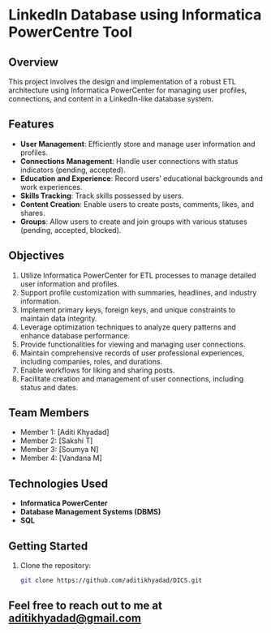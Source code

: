 # LinkedIn Database using Informatica PowerCentre Tool
## Overview
This project involves the design and implementation of a robust ETL architecture using Informatica PowerCenter for managing user profiles, connections, and content in a LinkedIn-like database system.

## Features
- **User Management**: Efficiently store and manage user information and profiles.
- **Connections Management**: Handle user connections with status indicators (pending, accepted).
- **Education and Experience**: Record users' educational backgrounds and work experiences.
- **Skills Tracking**: Track skills possessed by users.
- **Content Creation**: Enable users to create posts, comments, likes, and shares.
- **Groups**: Allow users to create and join groups with various statuses (pending, accepted, blocked).

## Objectives
1. Utilize Informatica PowerCenter for ETL processes to manage detailed user information and profiles.
2. Support profile customization with summaries, headlines, and industry information.
3. Implement primary keys, foreign keys, and unique constraints to maintain data integrity.
4. Leverage optimization techniques to analyze query patterns and enhance database performance.
5. Provide functionalities for viewing and managing user connections.
6. Maintain comprehensive records of user professional experiences, including companies, roles, and durations.
7. Enable workflows for liking and sharing posts.
8. Facilitate creation and management of user connections, including status and dates.

## Team Members
- Member 1: [Aditi Khyadad]
- Member 2: [Sakshi T]
- Member 3: [Soumya N]
- Member 4: [Vandana M]

## Technologies Used
- **Informatica PowerCenter**
- **Database Management Systems (DBMS)**
- **SQL**

## Getting Started
1. Clone the repository:
   ```bash
   git clone https://github.com/aditikhyadad/DICS.git


## Feel free to reach out to me at aditikhyadad@gmail.com
